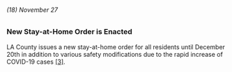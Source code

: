 ###### (18) November 27

### New Stay-at-Home Order is Enacted

LA County issues a new stay-at-home order for all residents until December 20th in addition to various safety modifications due to the rapid increase of COVID-19 cases [[3]](https://www.nbclosangeles.com/news/local/a-coronavirus-timeline/2334100/).